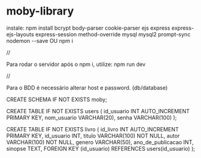# moby-library

instale: npm install bcrypt body-parser cookie-parser ejs express express-ejs-layouts express-session method-override  mysql mysql2 prompt-sync nodemon --save OU npm i

//

Para rodar o servidor após o npm i, utilize: npm run dev

//

Para o BDD é necessário alterar host e password. (db/database)

CREATE SCHEMA IF NOT EXISTS moby; 

CREATE TABLE IF NOT EXISTS users ( id_usuario INT AUTO_INCREMENT PRIMARY KEY, nom_usuario VARCHAR(20), senha VARCHAR(100) );

CREATE TABLE IF NOT EXISTS livro ( id_livro INT AUTO_INCREMENT PRIMARY KEY, id_usuario INT, titulo VARCHAR(100) NOT NULL, autor VARCHAR(100) NOT NULL, genero VARCHAR(50), ano_de_publicacao INT, sinopse TEXT, FOREIGN KEY (id_usuario) REFERENCES users(id_usuario) );

